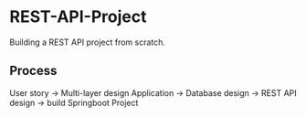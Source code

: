 # REST-API-Project
Building a REST API project from scratch.

## Process
User story -> Multi-layer design Application -> Database design -> REST API design -> build Springboot Project

